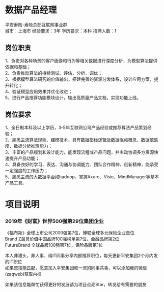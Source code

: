 # 数据产品经理
平安寿险-寿险总部互联网事业群  
城市：上海市 经验要求：3年 学历要求：本科  招聘人数：1

## 岗位职责
1、负责对各种场景的客户画像和行为等相关数据进行深度分析，为模型算法提供依据和基础；   
2、负责推动算法的持续测试、评估、分析、调优；   
3、根据模型算法研究的价值输出，搭建完善的资源分发体系，设计应用方案，提升转化；   
4、验证模型应用效果并优化改进；   
5、进行产品推荐功能模块设计，输出高质量产品文档，实现功能上线。

## 岗位要求
1、全日制本科及以上学历，3-5年互联网公司产品经验或推荐算法产品策划经验；   
2、熟悉主流算法规则、建模技术，具有数据指标逻辑及数据驱动概念、数据敏感度、数据分析推理能力；   
3、丰富的产品规划和设计能力，能发现流程或产品问题，并主动协调多方资源快速提升产品功能；   
4、具备良好的学习、表达、沟通与协调能力、团队合作精神、创新精神，能承受一定强度的工作压力；   
5、熟悉主流的大数据平台如hadoop，掌握Axure、Visio、MindManager等基本产品工具。

# 项目说明

### 2019年《财富》世界500强第29位集团企业
《福布斯》全球上市公司2000强第7位，蝉联全球多元保险企业首位  
Brand Z最具价值中国品牌100强榜单第7位，金融品牌第2位  
FutureBrand 全球品牌100强第7位，保险品牌第1位

本人非猎头，非人事，纯IT同事分享内部推荐职位，每天更新平安集团2个月内发的IT职位  
如果您技能匹配，愿意加入平安集团和一流的同事共事，可以添加我的微信(zaqweb)获取内推 

如果该信息能帮忙获得更好的发展请为项目点亮Star，转发给有需要的朋友




